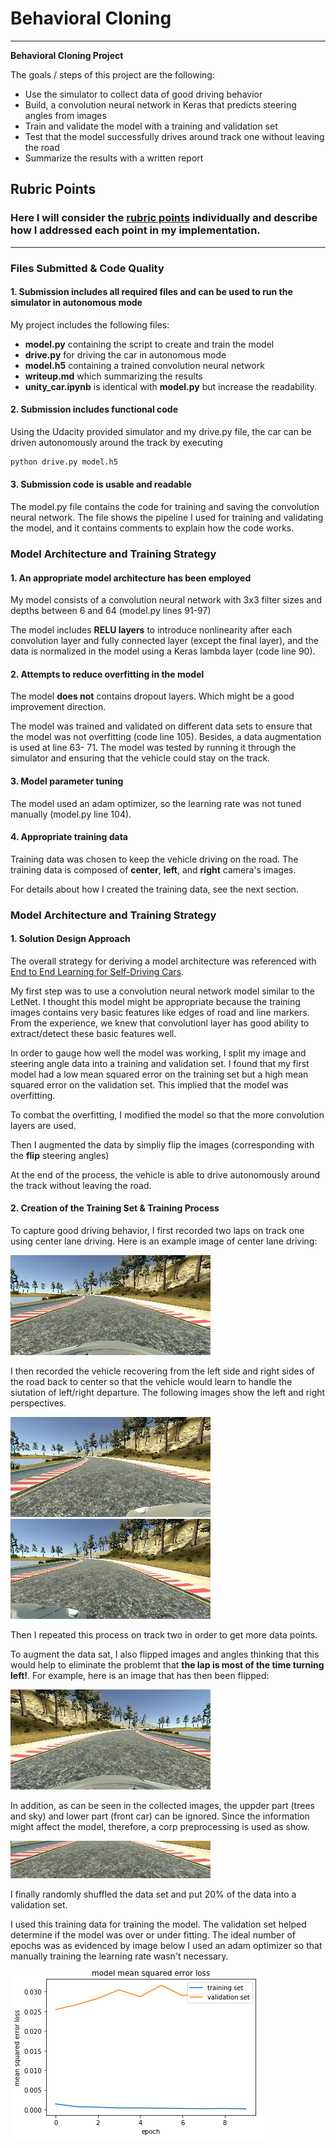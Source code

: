 # **Behavioral Cloning** 

---

**Behavioral Cloning Project**

The goals / steps of this project are the following:
* Use the simulator to collect data of good driving behavior
* Build, a convolution neural network in Keras that predicts steering angles from images
* Train and validate the model with a training and validation set
* Test that the model successfully drives around track one without leaving the road
* Summarize the results with a written report


[//]: # (Image References)

[center]: ./images/center.jpg
[center_flip]: ./images/center_flip.jpg
[center_crop]: ./images/center_crop.jpg
[right]: ./images/right.jpg
[left]: ./images/left.jpg
[result]: ./images/train_result.jpg


## Rubric Points
### Here I will consider the [rubric points](https://review.udacity.com/#!/rubrics/432/view) individually and describe how I addressed each point in my implementation.  

---
### Files Submitted & Code Quality

#### 1. Submission includes all required files and can be used to run the simulator in autonomous mode

My project includes the following files:
* **model.py** containing the script to create and train the model
* **drive.py** for driving the car in autonomous mode
* **model.h5** containing a trained convolution neural network 
* **writeup.md** which summarizing the results
* **unity_car.ipynb** is identical with **model.py** but increase the readability.

#### 2. Submission includes functional code
Using the Udacity provided simulator and my drive.py file, the car can be driven autonomously around the track by executing 
```sh
python drive.py model.h5
```

#### 3. Submission code is usable and readable

The model.py file contains the code for training and saving the convolution neural network. The file shows the pipeline I used for training and validating the model, and it contains comments to explain how the code works.

### Model Architecture and Training Strategy

#### 1. An appropriate model architecture has been employed

My model consists of a convolution neural network with 3x3 filter sizes and depths between 6 and 64 (model.py lines 91-97) 

The model includes **RELU layers** to introduce nonlinearity after each convolution layer and fully connected layer (except the final layer), and the data is normalized in the model using a Keras lambda layer (code line 90). 

#### 2. Attempts to reduce overfitting in the model

The model **does not** contains dropout layers. Which might be a good improvement direction. 

The model was trained and validated on different data sets to ensure that the model was not overfitting (code line 105). Besides, a data augmentation is used at line 63- 71. The model was tested by running it through the simulator and ensuring that the vehicle could stay on the track.

#### 3. Model parameter tuning

The model used an adam optimizer, so the learning rate was not tuned manually (model.py line 104).

#### 4. Appropriate training data

Training data was chosen to keep the vehicle driving on the road. The training data is composed of **center**, **left**, and **right** camera's images.

For details about how I created the training data, see the next section. 

### Model Architecture and Training Strategy

#### 1. Solution Design Approach

The overall strategy for deriving a model architecture was referenced with [End to End Learning for Self-Driving Cars](https://devblogs.nvidia.com/deep-learning-self-driving-cars/).

My first step was to use a convolution neural network model similar to the LetNet. I thought this model might be appropriate because the training images contains very basic features like edges of road and line markers. From the experience, we knew that convolutionl layer has good ability to extract/detect these basic features well.

In order to gauge how well the model was working, I split my image and steering angle data into a training and validation set. I found that my first model had a low mean squared error on the training set but a high mean squared error on the validation set. This implied that the model was overfitting. 

To combat the overfitting, I modified the model so that the more convolution layers are used.

Then I augmented the data by simpliy flip the images (corresponding with the **flip** steering angles) 

At the end of the process, the vehicle is able to drive autonomously around the track without leaving the road.

#### 2. Creation of the Training Set & Training Process

To capture good driving behavior, I first recorded two laps on track one using center lane driving. Here is an example image of center lane driving:

![alt text][center]

I then recorded the vehicle recovering from the left side and right sides of the road back to center so that the vehicle would learn to handle the siutation of left/right departure.
The following images show the left and right perspectives.


![alt text][left]
![alt text][right]

Then I repeated this process on track two in order to get more data points.

To augment the data sat, I also flipped images and angles thinking that this would help to eliminate the problemt that **the lap is most of the time turning left!**. For example, here is an image that has then been flipped:

![alt text][center_flip]

In addition, as can be seen in the collected images, the uppder part (trees and sky) and lower part (front car) can be ignored. Since the information might affect the model, therefore, a corp preprocessing is used as show.

![alt text][center_crop]


I finally randomly shuffled the data set and put 20% of the data into a validation set. 

I used this training data for training the model. The validation set helped determine if the model was over or under fitting. The ideal number of epochs was  as evidenced by image below I used an adam optimizer so that manually training the learning rate wasn't necessary.

![alt text][result]
